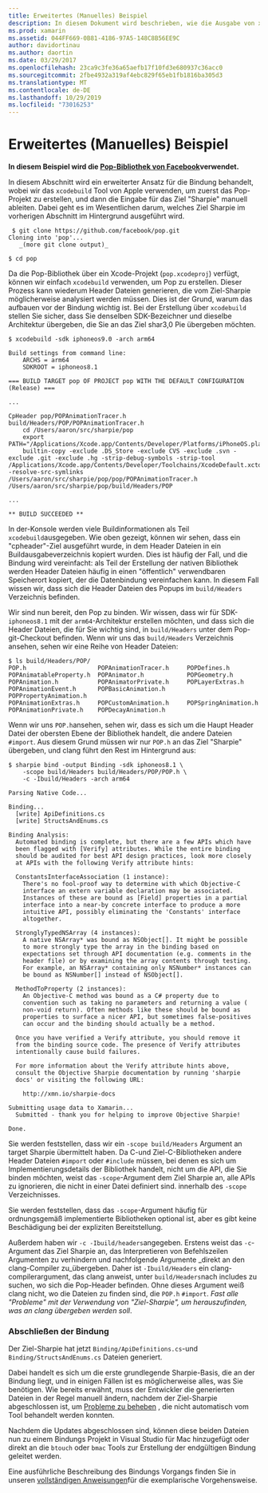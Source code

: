 ```yaml
---
title: Erweitertes (Manuelles) Beispiel
description: In diesem Dokument wird beschrieben, wie die Ausgabe von xcodebuild als Eingabe für das Ziel-Sharpie verwendet wird, das Einblicke in den Ziel-sharkreis bietet.
ms.prod: xamarin
ms.assetid: 044FF669-0B81-4186-97A5-148C8B56EE9C
author: davidortinau
ms.author: daortin
ms.date: 03/29/2017
ms.openlocfilehash: 23ca9c3fe36a65aefb17f10fd3e680937c36acc0
ms.sourcegitcommit: 2fbe4932a319af4ebc829f65eb1fb1816ba305d3
ms.translationtype: MT
ms.contentlocale: de-DE
ms.lasthandoff: 10/29/2019
ms.locfileid: "73016253"
---
```

# <a name="advanced-manual-real-world-example"></a>Erweitertes (Manuelles) Beispiel

**In diesem Beispiel wird die [Pop-Bibliothek von Facebook](https://github.com/facebook/pop)verwendet.**

In diesem Abschnitt wird ein erweiterter Ansatz für die Bindung behandelt, wobei wir das `xcodebuild` Tool von Apple verwenden, um zuerst das Pop-Projekt zu erstellen, und dann die Eingabe für das Ziel "Sharpie" manuell ableiten. Dabei geht es im Wesentlichen darum, welches Ziel Sharpie im vorherigen Abschnitt im Hintergrund ausgeführt wird.

```
 $ git clone https://github.com/facebook/pop.git
Cloning into 'pop'...
   _(more git clone output)_

$ cd pop
```

Da die Pop-Bibliothek über ein Xcode-Projekt (`pop.xcodeproj`) verfügt, können wir einfach `xcodebuild` verwenden, um Pop zu erstellen. Dieser Prozess kann wiederum Header Dateien generieren, die vom Ziel-Sharpie möglicherweise analysiert werden müssen. Dies ist der Grund, warum das aufbauen vor der Bindung wichtig ist. Bei der Erstellung über `xcodebuild` stellen Sie sicher, dass Sie denselben SDK-Bezeichner und dieselbe Architektur übergeben, die Sie an das Ziel shar3,0 Pie übergeben möchten.

```
$ xcodebuild -sdk iphoneos9.0 -arch arm64

Build settings from command line:
    ARCHS = arm64
    SDKROOT = iphoneos8.1

=== BUILD TARGET pop OF PROJECT pop WITH THE DEFAULT CONFIGURATION (Release) ===

...

CpHeader pop/POPAnimationTracer.h build/Headers/POP/POPAnimationTracer.h
    cd /Users/aaron/src/sharpie/pop
    export PATH="/Applications/Xcode.app/Contents/Developer/Platforms/iPhoneOS.platform/Developer/usr/bin:/Applications/Xcode.app/Contents/Developer/usr/bin:/Users/aaron/bin::/usr/local/bin:/usr/bin:/bin:/usr/sbin:/sbin:/opt/X11/bin:/usr/local/git/bin:/Users/aaron/.rvm/bin"
    builtin-copy -exclude .DS_Store -exclude CVS -exclude .svn -exclude .git -exclude .hg -strip-debug-symbols -strip-tool /Applications/Xcode.app/Contents/Developer/Toolchains/XcodeDefault.xctoolchain/usr/bin/strip -resolve-src-symlinks /Users/aaron/src/sharpie/pop/pop/POPAnimationTracer.h /Users/aaron/src/sharpie/pop/build/Headers/POP

...

** BUILD SUCCEEDED **
```

In der-Konsole werden viele Buildinformationen als Teil `xcodebuild`ausgegeben. Wie oben gezeigt, können wir sehen, dass ein "cpheader"-Ziel ausgeführt wurde, in dem Header Dateien in ein Buildausgabeverzeichnis kopiert wurden. Dies ist häufig der Fall, und die Bindung wird vereinfacht: als Teil der Erstellung der nativen Bibliothek werden Header Dateien häufig in einen "öffentlich" verwendbaren Speicherort kopiert, der die Datenbindung vereinfachen kann. In diesem Fall wissen wir, dass sich die Header Dateien des Popups im `build/Headers` Verzeichnis befinden.

Wir sind nun bereit, den Pop zu binden. Wir wissen, dass wir für SDK-`iphoneos8.1` mit der `arm64`-Architektur erstellen möchten, und dass sich die Header Dateien, die für Sie wichtig sind, in `build/Headers` unter dem Pop-git-Checkout befinden. Wenn wir uns das `build/Headers` Verzeichnis ansehen, sehen wir eine Reihe von Header Dateien:

```
$ ls build/Headers/POP/
POP.h                    POPAnimationTracer.h     POPDefines.h
POPAnimatableProperty.h  POPAnimator.h            POPGeometry.h
POPAnimation.h           POPAnimatorPrivate.h     POPLayerExtras.h
POPAnimationEvent.h      POPBasicAnimation.h      POPPropertyAnimation.h
POPAnimationExtras.h     POPCustomAnimation.h     POPSpringAnimation.h
POPAnimationPrivate.h    POPDecayAnimation.h
```

Wenn wir uns `POP.h`ansehen, sehen wir, dass es sich um die Haupt Header Datei der obersten Ebene der Bibliothek handelt, die andere Dateien `#import`. Aus diesem Grund müssen wir nur `POP.h` an das Ziel "Sharpie" übergeben, und clang führt den Rest im Hintergrund aus:

```
$ sharpie bind -output Binding -sdk iphoneos8.1 \
    -scope build/Headers build/Headers/POP/POP.h \
    -c -Ibuild/Headers -arch arm64

Parsing Native Code...

Binding...
  [write] ApiDefinitions.cs
  [write] StructsAndEnums.cs

Binding Analysis:
  Automated binding is complete, but there are a few APIs which have
  been flagged with [Verify] attributes. While the entire binding
  should be audited for best API design practices, look more closely
  at APIs with the following Verify attribute hints:

  ConstantsInterfaceAssociation (1 instance):
    There's no fool-proof way to determine with which Objective-C
    interface an extern variable declaration may be associated.
    Instances of these are bound as [Field] properties in a partial
    interface into a near-by concrete interface to produce a more
    intuitive API, possibly eliminating the 'Constants' interface
    altogether.

  StronglyTypedNSArray (4 instances):
    A native NSArray* was bound as NSObject[]. It might be possible
    to more strongly type the array in the binding based on
    expectations set through API documentation (e.g. comments in the
    header file) or by examining the array contents through testing.
    For example, an NSArray* containing only NSNumber* instances can
    be bound as NSNumber[] instead of NSObject[].

  MethodToProperty (2 instances):
    An Objective-C method was bound as a C# property due to
    convention such as taking no parameters and returning a value (
    non-void return). Often methods like these should be bound as
    properties to surface a nicer API, but sometimes false-positives
    can occur and the binding should actually be a method.

  Once you have verified a Verify attribute, you should remove it
  from the binding source code. The presence of Verify attributes
  intentionally cause build failures.

  For more information about the Verify attribute hints above,
  consult the Objective Sharpie documentation by running 'sharpie
  docs' or visiting the following URL:

    http://xmn.io/sharpie-docs

Submitting usage data to Xamarin...
  Submitted - thank you for helping to improve Objective Sharpie!

Done.
```

Sie werden feststellen, dass wir ein `-scope build/Headers` Argument an target Sharpie übermittelt haben. Da C-und Ziel-C-Bibliotheken andere Header Dateien `#import` oder `#include` müssen, bei denen es sich um Implementierungsdetails der Bibliothek handelt, nicht um die API, die Sie binden möchten, weist das `-scope`-Argument dem Ziel Sharpie an, alle APIs zu ignorieren, die nicht in einer Datei definiert sind. innerhalb des `-scope` Verzeichnisses.

Sie werden feststellen, dass das `-scope`-Argument häufig für ordnungsgemäß implementierte Bibliotheken optional ist, aber es gibt keine Beschädigung bei der expliziten Bereitstellung.

Außerdem haben wir `-c -Ibuild/headers`angegeben. Erstens weist das `-c`-Argument das Ziel Sharpie an, das Interpretieren von Befehlszeilen Argumenten zu verhindern und nachfolgende Argumente _direkt an den clang-Compiler zu_übergeben. Daher ist `-Ibuild/Headers` ein clang-compilerargument, das clang anweist, unter `build/Headers`nach includes zu suchen, wo sich die Pop-Header befinden. Ohne dieses Argument weiß clang nicht, wo die Dateien zu finden sind, die `POP.h` `#import`. _Fast alle "Probleme" mit der Verwendung von "Ziel-Sharpie", um herauszufinden, was an clang übergeben werden soll_.

### <a name="completing-the-binding"></a>Abschließen der Bindung

Der Ziel-Sharpie hat jetzt `Binding/ApiDefinitions.cs`-und `Binding/StructsAndEnums.cs` Dateien generiert.

Dabei handelt es sich um die erste grundlegende Sharpie-Basis, die an der Bindung liegt, und in einigen Fällen ist es möglicherweise alles, was Sie benötigen. Wie bereits erwähnt, muss der Entwickler die generierten Dateien in der Regel manuell ändern, nachdem der Ziel-Sharpie abgeschlossen ist, um [Probleme zu beheben](~/cross-platform/macios/binding/objective-sharpie/platform/apidefinitions-structsandenums.md) , die nicht automatisch vom Tool behandelt werden konnten.

Nachdem die Updates abgeschlossen sind, können diese beiden Dateien nun zu einem Bindungs Projekt in Visual Studio für Mac hinzugefügt oder direkt an die `btouch` oder `bmac` Tools zur Erstellung der endgültigen Bindung geleitet werden.

Eine ausführliche Beschreibung des Bindungs Vorgangs finden Sie in unseren [vollständigen Anweisungen](~/ios/platform/binding-objective-c/walkthrough.md)für die exemplarische Vorgehensweise.
